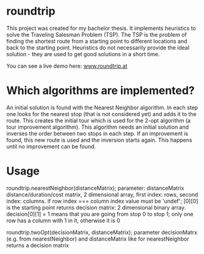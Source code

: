 # roundtrip
This project was created for my bachelor thesis. It implements heuristics to solve the Traveling Salesman Problem (TSP). The TSP is the problem of finding the shortest route from a starting point to different locations and back to the starting point. Heuristics do not necessarily provide the ideal solution - they are used to get good solutions in a short time.

You can see a live demo here: www.roundtrip.at

# Which algorithms are implemented?

An initial solution is found with the Nearest Neighbor algorithm. In each step one looks for the nearest stop (that is not considered yet) and adds it to the route. This creates the initial tour which is used for the 2-opt algorithm (a tour improvement algorithm). This algorithm needs an initial solution and inverses the order between two stops in each step. If an improvement is found, this new route is used and the inversion starts again. This happens until no improvement can be found.

# Usage

roundtrip.nearestNeighbor(distanceMatrix);
parameter: distanceMatrix distance/duration/cost matrix, 2 dimensional array, first index: rows, second index: columns. if row index === column index value must be 'undef'; [0][0] is the starting point
returns decision matrix: 2 dimensional binary array. decision[0][1] = 1 means that you are going from stop 0 to stop 1; only one row has a column with 1 in it, otherwise it is 0

roundtrip.twoOpt(decisionMatrix, distanceMatrix);
parameter decisionMatrx (e.g. from nearestNeighbor) and distanceMatrix like for nearestNeighbor
returns a decision matrix
